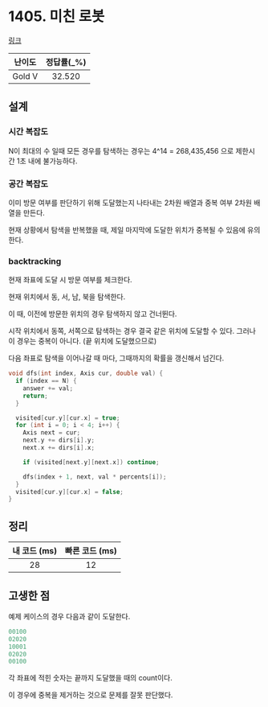 # 1405. 미친 로봇

[링크](https://www.acmicpc.net/problem/1405)

| 난이도 | 정답률(\_%) |
| :----: | :---------: |
| Gold V |   32.520    |

## 설계

### 시간 복잡도

N이 최대의 수 일때 모든 경우를 탐색하는 경우는 4^14 = 268,435,456‬ 으로 제한시간 1초 내에 불가능하다.

### 공간 복잡도

이미 방문 여부를 판단하기 위해 도달했는지 나타내는 2차원 배열과 중복 여부 2차원 배열을 만든다.

현재 상황에서 탐색을 반복했을 때, 제일 마지막에 도달한 위치가 중복될 수 있음에 유의한다.

### backtracking

현재 좌표에 도달 시 방문 여부를 체크한다.

현재 위치에서 동, 서, 남, 북을 탐색한다.

이 때, 이전에 방문한 위치의 경우 탐색하지 않고 건너뛴다.

시작 위치에서 동쪽, 서쪽으로 탐색하는 경우 결국 같은 위치에 도달할 수 있다. 그러나 이 경우는 중복이 아니다. (끝 위치에 도달했으므로)

다음 좌표로 탐색을 이어나갈 때 마다, 그때까지의 확률을 갱신해서 넘긴다.

```cpp
void dfs(int index, Axis cur, double val) {
  if (index == N) {
    answer += val;
    return;
  }

  visited[cur.y][cur.x] = true;
  for (int i = 0; i < 4; i++) {
    Axis next = cur;
    next.y += dirs[i].y;
    next.x += dirs[i].x;

    if (visited[next.y][next.x]) continue;

    dfs(index + 1, next, val * percents[i]);
  }
  visited[cur.y][cur.x] = false;
}
```

## 정리

| 내 코드 (ms) | 빠른 코드 (ms) |
| :----------: | :------------: |
|      28      |       12       |

## 고생한 점

예제 케이스의 경우 다음과 같이 도달한다.

```cpp
00100
02020
10001
02020
00100
```

각 좌표에 적힌 숫자는 끝까지 도달했을 때의 count이다.

이 경우에 중복을 제거하는 것으로 문제를 잘못 판단했다.

